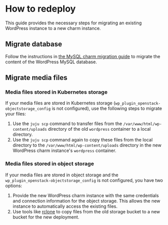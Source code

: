 # How to redeploy

This guide provides the necessary steps for migrating an existing WordPress
instance to a new charm instance.

## Migrate database

Follow the instructions
in [the MySQL charm migration guide](https://charmhub.io/mysql/docs/h-migrate-cluster-via-restore)
to migrate the content of the WordPress MySQL database.

## Migrate media files

### Media files stored in Kubernetes storage

If your media files are stored in Kubernetes
storage (`wp_plugin_openstack-objectstorage_config` is not configured), use the
following steps to migrate your files:

1. Use the `juju scp` command to transfer files from
   the `/var/www/html/wp-content/uploads` directory of the old `wordpress`
   container to a local directory.
2. Use the `juju scp` command again to copy these files from the local
   directory to the `/var/www/html/wp-content/uploads` directory in the new
   WordPress charm instance's `wordpress` container.

### Media files stored in object storage

If your media files are stored in object storage and
the `wp_plugin_openstack-objectstorage_config` is not configured, you have two
options:

1. Provide the new WordPress charm instance with the same credentials and
   connection information for the object storage. This allows the new instance
   to automatically access the existing files.
2. Use tools like [rclone](https://rclone.org) to copy files from the old
   storage bucket to a new bucket for the new deployment.